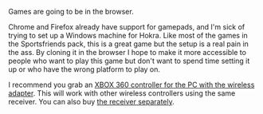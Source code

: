 Games are going to be in the browser. 

Chrome and Firefox already have support for gamepads, and I'm sick of trying to set up a Windows machine for Hokra. Like most of the games in the Sportsfriends pack, this is a great game but the setup is a real pain in the ass. By cloning it in the browser I hope to make it more accessible to people who want to play this game but don't want to spend time setting it up or who have the wrong platform to play on.

I recommend you grab an [XBOX 360 controller for the PC with the wireless adapter](http://www.amazon.com/Microsoft-Xbox-Wireless-Controller-Windows/dp/B004QRKWKQ/ref=sr_1_6?ie=UTF8&qid=1361080852&sr=8-6&keywords=xbox+360+pc+wireless+gaming+receiver&tag=deanp-20). This will work with other wireless controllers using the same receiver. You can also buy [the receiver separately](http://www.amazon.com/Xbox-360-Wireless-Gaming-Receiver-Windows/dp/B000HZFCT2/ref=pd_sim_vg_1?tag=deanp-20).